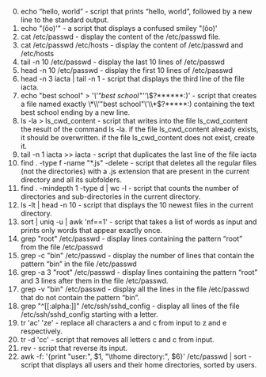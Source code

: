0.	echo “hello, world” - script that prints “hello, world”, followed by a new line to the standard output.
1.	echo "(ôo)'" - a script that displays a confused smiley "(ôo)'
2.	cat /etc/passwd - display the content of the /etc/passwd file.
3.	cat /etc/passwd /etc/hosts - display the content of /etc/passwd and /etc/hosts
4.	tail -n 10 /etc/passwd - display the last 10 lines of /etc/passwd
5.	head -n 10 /etc/passwd - display the first 10 lines of /etc/passwd
6.	head -n 3 iacta | tail -n 1 - script that displays the third line of the file iacta.
7.	 echo "best school" > '*\\\'"best school"\''\\*$?******:)' - script that creates a file named exactly \*\\'"best school"\'\\*$\?\*\*\*\*\*:) containing the text best school ending by a new line.
8.	ls -la > ls_cwd_content - script that writes into the file ls_cwd_content the result of the command ls -la. if the file ls_cwd_content already exists, it should be overwritten. if the file ls_cwd_content does not exist, create it.
9.	tail -n 1 iacta >> iacta - script that duplicates the last line of the file iacta
10.	find . -type f -name "*.js" -delete - script that deletes all the regular files (not the directories) with a .js extension that are present in the current directory and all its subfolders.
11.	find . -mindepth 1 -type d | wc -l - script that counts the number of directories and sub-directories in the current directory.
12.	ls -lt | head -n 10 - script that displays the 10 newest files in the current directory.
13.	 sort | uniq -u | awk 'nf==1' - script that takes a list of words as input and prints only words that appear exactly once.
14.	grep "root" /etc/passwd - display lines containing the pattern “root” from the file /etc/passwd
15.	grep -c "bin" /etc/passwd - display the number of lines that contain the pattern “bin” in the file /etc/passwd
16.	grep -a 3 "root" /etc/passwd - display lines containing the pattern “root” and 3 lines after them in the file /etc/passwd.
17.	grep -v "bin" /etc/passwd - display all the lines in the file /etc/passwd that do not contain the pattern “bin”.
18.	grep "^[[:alpha:]]" /etc/ssh/sshd_config - display all lines of the file /etc/ssh/sshd_config starting with a letter.
19.	tr 'ac' 'ze' - replace all characters a and c from input to z and e respectively.
20.	tr -d 'cc' - script that removes all letters c and c from input.
21.	rev - script that reverse its input.
22.	awk -f: '{print "user:", $1, "\thome directory:", $6}' /etc/passwd | sort - script that displays all users and their home directories, sorted by users.

